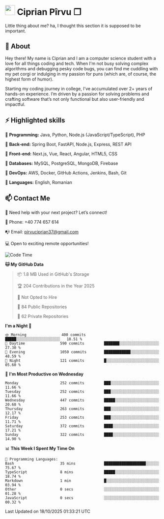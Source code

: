 # <img height="32px" src="https://user-images.githubusercontent.com/74038190/216122041-518ac897-8d92-4c6b-9b3f-ca01dcaf38ee.png"> Ciprian Pîrvu ❐ </h1>

Little thing about me? ha, I thought this section it is supposed to be important.

## 🧐 About

Hey there! My name is Ciprian and I am a computer science student with a love for all things coding and tech. When I'm not busy solving complex algorithms and debugging pesky code bugs, you can find me cuddling with my pet corgi or indulging in my passion for puns (which are, of course, the highest form of humor).

Starting my coding journey in college, I've accumulated over 2+ years of hands-on experience. I’m driven by a passion for solving problems and crafting software that’s not only functional but also user-friendly and impactful.


## ⚡ Highlighted skills

🎯 **Programming:** Java, Python, Node.js (JavaScript/TypeScript), PHP

🎯 **Back-end:** Spring Boot, FastAPI, Node.js, Express, REST API

🎯 **Front-end:** Next.js, Vue, React, Angular, HTML5, CSS

🎯 **Databases:** MySQL, PostgreSQL, MongoDB, Firebase

🎯 **DevOps:** AWS, Docker, GitHub Actions, Jenkins, Bash, Git

🎯 **Languages:** English, Romanian



## 📫 Contact Me

🤝 Need help with your next project? Let’s connect!

📱 Phone: +40 774 657 614

📭 Email: pirvuciprian37@gmail.com


💻 Open to exciting remote opportunities!

<!--START_SECTION:waka-->
![Code Time](http://img.shields.io/badge/Code%20Time-2%2C354%20hrs%2020%20mins-blue)

**🐱 My GitHub Data** 

> 📦 1.8 MB Used in GitHub's Storage 
 > 
> 🏆 204 Contributions in the Year 2025
 > 
> 🚫 Not Opted to Hire
 > 
> 📜 84 Public Repositories 
 > 
> 🔑 62 Private Repositories 
 > 
**I'm a Night 🦉** 

```text
🌞 Morning                400 commits         █████░░░░░░░░░░░░░░░░░░░░   18.51 % 
🌆 Daytime                590 commits         ███████░░░░░░░░░░░░░░░░░░   27.30 % 
🌃 Evening                1050 commits        ████████████░░░░░░░░░░░░░   48.59 % 
🌙 Night                  121 commits         █░░░░░░░░░░░░░░░░░░░░░░░░   05.60 % 
```
📅 **I'm Most Productive on Wednesday** 

```text
Monday                   252 commits         ███░░░░░░░░░░░░░░░░░░░░░░   11.66 % 
Tuesday                  252 commits         ███░░░░░░░░░░░░░░░░░░░░░░   11.66 % 
Wednesday                447 commits         █████░░░░░░░░░░░░░░░░░░░░   20.68 % 
Thursday                 263 commits         ███░░░░░░░░░░░░░░░░░░░░░░   12.17 % 
Friday                   253 commits         ███░░░░░░░░░░░░░░░░░░░░░░   11.71 % 
Saturday                 372 commits         ████░░░░░░░░░░░░░░░░░░░░░   17.21 % 
Sunday                   322 commits         ████░░░░░░░░░░░░░░░░░░░░░   14.90 % 
```


📊 **This Week I Spent My Time On** 

```text
💬 Programming Languages: 
Bash                     35 mins             ███████████████████░░░░░░   75.67 % 
TypeScript               8 mins              █████░░░░░░░░░░░░░░░░░░░░   18.74 % 
Markdown                 1 min               █░░░░░░░░░░░░░░░░░░░░░░░░   03.94 % 
Other                    0 secs              ░░░░░░░░░░░░░░░░░░░░░░░░░   01.28 % 
JavaScript               0 secs              ░░░░░░░░░░░░░░░░░░░░░░░░░   00.32 % 
```


 Last Updated on 18/10/2025 01:33:21 UTC
<!--END_SECTION:waka-->
